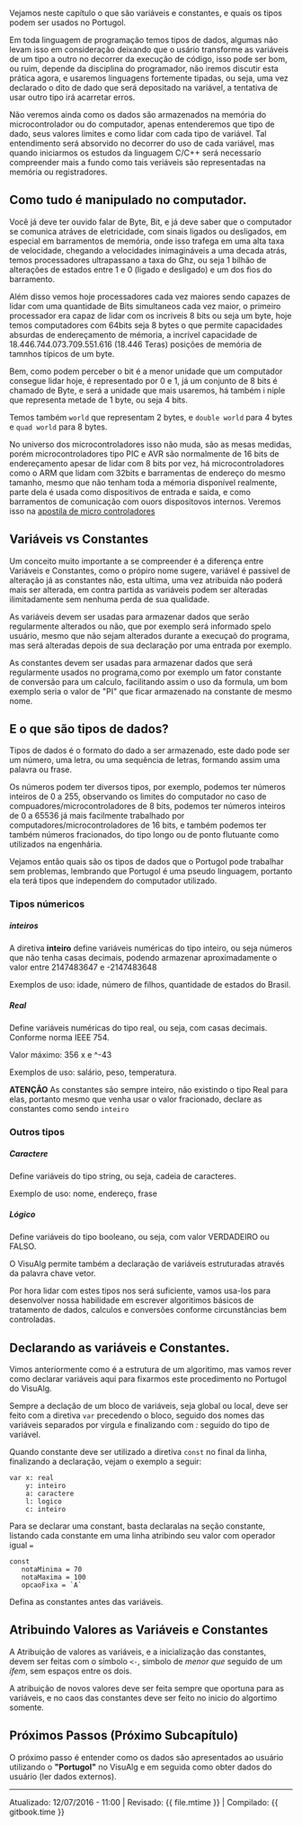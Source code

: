 Vejamos neste capítulo o que são variáveis e constantes, e quais os tipos podem ser usados no Portugol.

Em toda linguagem de programação temos tipos de dados, algumas não levam isso em consideração deixando que o usário transforme as variáveis de um tipo a outro no decorrer da execução de código, isso pode ser bom, ou ruim, depende da disciplina do programador, não iremos discutir esta prática agora, e usaremos linguagens fortemente tipadas, ou seja, uma vez declarado o dito de dado que será depositado na variável, a tentativa de usar outro tipo irá acarretar erros.

Não veremos ainda como os dados são armazenados na memória do microcontrolador ou do computador, apenas entenderemos que tipo de dado, seus valores limites e como lidar com cada tipo de variável. Tal entendimento será absorvido no decorrer do uso de cada variável, mas quando iniciarmos os estudos da linguagem C/C++ será necessarío compreender mais a fundo como tais veriáveis são representadas na memória ou registradores.

## Como tudo é manipulado no computador.

Você já deve ter ouvido falar de Byte, Bit, e já deve saber que o computador se comunica atráves de eletricidade, com sinais ligados ou desligados, em especial em barramentos de memória, onde isso trafega em uma alta taxa de velocidade, chegando a velocidades inimagináveis a uma decada atrás, temos processadores ultrapassano a taxa do Ghz, ou seja 1 bilhão de alterações de estados entre 1 e 0 (ligado e desligado) e um dos fios do barramento.

Além disso vemos hoje processadores cada vez maiores sendo capazes de lidar com uma quantidade de Bits simultaneos cada vez maior, o primeiro processador era capaz de lidar com os incriveis 8 bits ou seja um byte, hoje temos computadores com 64bits seja 8 bytes o que permite  capacidades absurdas de endereçamento de mémoria, a incrível capacidade de 18.446.744.073.709.551.616 (18.446 Teras) posições de memória de tamnhos típicos de um byte.

Bem, como podem perceber o bit é a menor unidade que um computador consegue lidar hoje, é representado por 0 e 1, já um conjunto de 8 bits é chamado de Byte, e será a unidade que mais usaremos, há também i niple que representa metade de 1 byte, ou seja 4 bits.

Temos também ```world``` que representam 2 bytes, e ```double world``` para 4 bytes e ```quad world``` para 8 bytes.

No universo dos microcontroladores isso não muda, são as mesas medidas, porém microcontroladores tipo PIC e AVR são normalmente de 16 bits de endereçamento apesar de lidar com 8 bits por vez, há microcontroladores como o ARM que lidam com 32bits e barramentas de endereço do mesmo tamanho, mesmo que não tenham toda a mémoria disponível realmente, parte dela é usada como dispositivos de entrada e saida, e como barramentos de comunicação com ouors dispositovos internos. Veremos isso na [apostila de micro controladores](mcu.ed.carlosdelfino.eti.br)

## Variáveis vs Constantes

Um conceito muito importante a se compreender é a diferença entre Variáveis e Constantes, como o própiro nome sugere, variável é passivel de alteração já as constantes não, esta ultima, uma vez atribuida não poderá mais ser alterada, em contra partida as variáveis podem ser alteradas ilimitadamente sem nenhuma perda de sua qualidade.

As variáveis devem ser usadas para armazenar dados que serão regularmente alterados ou não, que por exemplo será informado spelo usuário, mesmo que não sejam alterados durante a execuçaõ do programa, mas será alteradas depois de sua declaração por uma entrada por exemplo.

As constantes devem ser usadas para armazenar dados que será regularmente usados no programa,como por exemplo um fator constante de conversão para um calculo, facilitando assim o uso da formula, um bom exemplo seria o valor de "PI" que ficar armazenado na constante de mesmo nome.

## E o que são tipos de dados?

Tipos de dados é o formato do dado a ser armazenado, este dado pode ser um número, uma letra, ou uma sequência de letras, formando assim uma palavra ou frase.

Os números podem ter diversos tipos, por exemplo, podemos ter números inteiros de 0 a 255, observando os limites do computador no caso de compuadores/microcontroladores de 8 bits, podemos ter números inteiros de 0 a 65536 já mais facilmente trabalhado por computadores/microcontroladores de 16 bits, e também podemos ter também números fracionados, do tipo longo ou de ponto flutuante como utilizados na engenhária.

Vejamos então quais são os tipos de dados que o Portugol pode trabalhar sem problemas, lembrando que Portugol é uma pseudo linguagem, portanto ela terá tipos que independem do computador utilizado.

### Tipos númericos

##### inteiros
A diretiva **inteiro** define variáveis numéricas do tipo inteiro, ou seja números que não tenha casas decimais, podendo armazenar aproximadamente o valor entre 2147483647 e -2147483648

Exemplos de uso: idade, número de filhos, quantidade de estados do Brasil.

##### Real
Define variáveis numéricas do tipo real, ou seja, com casas decimais. Conforme norma IEEE 754.

Valor máximo: 356 x e ^-43

Exemplos de uso: salário, peso, temperatura.

**ATENÇÃO** As constantes são sempre inteiro, não existindo o tipo Real para elas, portanto mesmo que venha usar o valor fracionado, declare as constantes como sendo `inteiro`

### Outros tipos
##### Caractere
Define variáveis do tipo string, ou seja, cadeia de caracteres.

Exemplo de uso: nome, endereço, frase

##### Lógico
Define variáveis do tipo booleano, ou seja, com valor VERDADEIRO ou FALSO.

O VisuAlg permite também a declaração de variáveis estruturadas através da palavra chave vetor.

Por hora lidar com estes tipos nos será suficiente, vamos usa-los para desenvolver nossa habilidade em escrever algoritimos básicos de tratamento de dados, calculos e conversões conforme circunstãncias bem controladas.

## Declarando as variáveis e Constantes.


Vimos anteriormente como é a estrutura de um algoritimo, mas vamos rever como declarar variáveis aqui para fixarmos este procedimento no Portugol do VisuAlg.

Sempre a declação de um bloco de variáveis, seja global ou local, deve ser feito com a diretiva `var` precedendo o bloco, seguido dos nomes das variáveis separados por virgula e finalizando com *:* seguido do tipo de variável.

Quando constante deve ser utilizado a diretiva `const` no final da linha, finalizando a declaração, vejam o exemplo a seguir:

```
var x: real
    y: inteiro
    a: caractere
    l: logico
    c: inteiro
```

Para se declarar uma constant, basta declaralas na seção constante, listando cada constante em uma linha atribindo seu valor com operador igual `=`

```
const
   notaMinima = 70
   notaMaxima = 100
   opcaoFixa = `A`
```

Defina as constantes antes das variáveis.

## Atribuindo Valores as Variáveis e Constantes

A Atribuição de valores as variáveis, e a inicialização das constantes, devem ser feitas com o símbolo `<-`, simbolo de *menor que* seguido de um *ífem*, sem espaços entre os dois.

A atribuição de novos valores deve ser feita sempre que oportuna para as variáveis, e no caos das constantes deve ser feito no inicio do algortimo somente.

## Próximos Passos (Próximo Subcapítulo)
O próximo passo é entender como os dados são apresentados ao usuário utilizando o **"Portugol"** no VisuAlg e em seguida como obter dados do usuário (ler dados externos).

---
Atualizado: 12/07/2016 - 11:00 | Revisado: {{ file.mtime }} | Compilado: {{ gitbook.time }}

